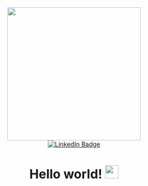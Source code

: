 <div id="header" align="center">
  <img src="https://media.giphy.com/media/hpXdHPfFI5wTABdDx9/giphy.gif" width="300"/>
</div>

<div id="badges" align="center">
  <a href="https://www.linkedin.com/in/julia-koryukova-023271145/">
    <img src="https://img.shields.io/badge/LinkedIn-blue?logo=linkedin&logoColor=white" alt="LinkedIn Badge"/>
  </a>
</div>

<div align="center">
<img src="https://komarev.com/ghpvc/?username=JuliaKoryukova&style=flat-square&color=blue" alt=""/>
</div>

<h1 align="center">
  Hello world!
  <img src="https://media.giphy.com/media/hvRJCLFzcasrR4ia7z/giphy.gif" width="30px"/>
</h1>
